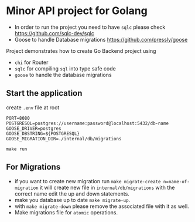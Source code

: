 # Minor API project for Golang

* In order to run the project you need to have `sqlc` please check https://github.com/sqlc-dev/sqlc
* Goose to handle Database migrations https://github.com/pressly/goose

Project demonstrates how to create Go Backend project using
* `chi` for Router
* `sqlc` for compiling `sql` into type safe code
* `goose` to handle the database migrations

## Start the application

create `.env` file at root
```shell
PORT=8080
POSTGRESQL=postgres://username:password@localhost:5432/db-name
GOOSE_DRIVER=postgres
GOOSE_DBSTRING=${POSTGRESQL}
GOOSE_MIGRATION_DIR=./internal/db/migrations
```

```shell
make run
```

## For Migrations
* if you want to create new migration run `make migrate-create n=name-of-migration` it will create new file in `internal/db/migrations` with the correct name edit the up and down statements.
* make you database up to date `make migrate-up`.
* with `make migrate-down` please remove the associated file with it as well.
* Make migrations file for `atomic` operations.
